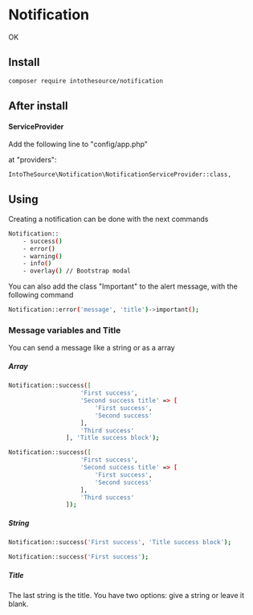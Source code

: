 # Notification
OK

## Install

```bash
composer require intothesource/notification
```

## After install

#### ServiceProvider
Add the following line to "config/app.php"

at "providers":

```bash
IntoTheSource\Notification\NotificationServiceProvider::class,
```

## Using

Creating a notification can be done with the next commands
```bash
Notification::
    - success()
    - error()
    - warning()
    - info()
    - overlay() // Bootstrap modal
```

You can also add the class "Important" to the alert message, with the following command

```bash
Notification::error('message', 'title')->important();
```

### Message variables and Title

You can send a message like a string or as a array

##### Array
```bash
Notification::success([
                    'First success',
                    'Second success title' => [
                        'First success',
                        'Second success'
                    ],
                    'Third success'
                ], 'Title success block');

Notification::success([
                    'First success',
                    'Second success title' => [
                        'First success',
                        'Second success'
                    ],
                    'Third success'
                ]);
```


##### String
```bash
Notification::success('First success', 'Title success block');

Notification::success('First success');
```

##### Title

The last string is the title. You have two options: give a string or leave it blank.

